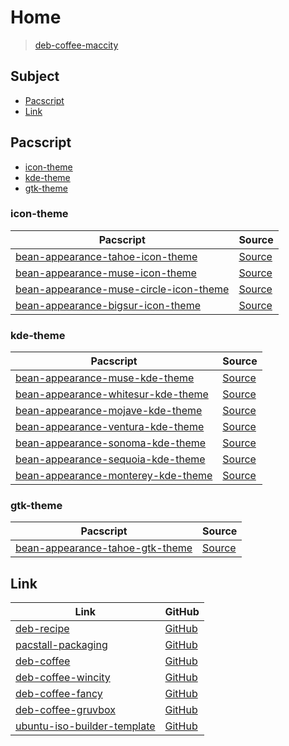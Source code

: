 

# Home

> [deb-coffee-maccity](https://github.com/samwhelp/deb-coffee-maccity)




## Subject

* [Pacscript](#pacscript)
* [Link](#link)




## Pacscript

* [icon-theme](#icon-theme)
* [kde-theme](#kde-theme)
* [gtk-theme](#gtk-theme)




### icon-theme

| Pacscript | Source |
| --------- | ------ |
| [bean-appearance-tahoe-icon-theme](https://github.com/samwhelp/deb-coffee-maccity/blob/main/packages/bean-appearance-tahoe-icon-theme/bean-appearance-tahoe-icon-theme.pacscript) | [Source](https://github.com/vinceliuice/MacTahoe-icon-theme) |
| [bean-appearance-muse-icon-theme](https://github.com/samwhelp/deb-coffee-maccity/blob/main/packages/bean-appearance-muse-icon-theme/bean-appearance-muse-icon-theme.pacscript) | [Source](https://github.com/yeyushengfan258/McMuse-icon-theme) |
| [bean-appearance-muse-circle-icon-theme](https://github.com/samwhelp/deb-coffee-maccity/blob/main/packages/bean-appearance-muse-circle-icon-theme/bean-appearance-muse-circle-icon-theme.pacscript) | [Source](https://github.com/yeyushengfan258/McMuse-circle) |
| [bean-appearance-bigsur-icon-theme](https://github.com/samwhelp/deb-coffee-maccity/blob/main/packages/bean-appearance-bigsur-icon-theme/bean-appearance-bigsur-icon-theme.pacscript) | [Source](https://github.com/yeyushengfan258/BigSur-icon-theme) |


### kde-theme

| Pacscript | Source |
| --------- | ------ |
| [bean-appearance-muse-kde-theme](https://github.com/samwhelp/deb-coffee-maccity/blob/main/packages/bean-appearance-muse-kde-theme/bean-appearance-muse-kde-theme.pacscript) | [Source](https://github.com/yeyushengfan258/Muse-kde) |
| [bean-appearance-whitesur-kde-theme](https://github.com/samwhelp/deb-coffee-maccity/blob/main/packages/bean-appearance-whitesur-kde-theme/bean-appearance-whitesur-kde-theme.pacscript) | [Source](https://github.com/vinceliuice/WhiteSur-kde) |
| [bean-appearance-mojave-kde-theme](https://github.com/samwhelp/deb-coffee-maccity/blob/main/packages/bean-appearance-mojave-kde-theme/bean-appearance-mojave-kde-theme.pacscript) | [Source](https://github.com/vinceliuice/McMojave-kde) |
| [bean-appearance-ventura-kde-theme](https://github.com/samwhelp/deb-coffee-maccity/blob/main/packages/bean-appearance-ventura-kde-theme/bean-appearance-ventura-kde-theme.pacscript) | [Source](https://github.com/vinceliuice/MacVentura-kde) |
| [bean-appearance-sonoma-kde-theme](https://github.com/samwhelp/deb-coffee-maccity/blob/main/packages/bean-appearance-sonoma-kde-theme/bean-appearance-sonoma-kde-theme.pacscript) | [Source](https://github.com/vinceliuice/MacSonoma-kde) |
| [bean-appearance-sequoia-kde-theme](https://github.com/samwhelp/deb-coffee-maccity/blob/main/packages/bean-appearance-sequoia-kde-theme/bean-appearance-sequoia-kde-theme.pacscript) | [Source](https://github.com/vinceliuice/MacSequoia-kde) |
| [bean-appearance-monterey-kde-theme](https://github.com/samwhelp/deb-coffee-maccity/blob/main/packages/bean-appearance-monterey-kde-theme/bean-appearance-monterey-kde-theme.pacscript) | [Source](https://github.com/vinceliuice/Monterey-kde) |


### gtk-theme

| Pacscript | Source |
| --------- | ------ |
| [bean-appearance-tahoe-gtk-theme](https://github.com/samwhelp/deb-coffee-maccity/blob/main/packages/bean-appearance-tahoe-gtk-theme/bean-appearance-tahoe-gtk-theme.pacscript) | [Source](https://github.com/vinceliuice/MacTahoe-gtk-theme) |




## Link

| Link | GitHub |
| ---- | ------ |
| [deb-recipe](https://samwhelp.github.io/deb-recipe/) | [GitHub](https://github.com/samwhelp/deb-recipe) |
| [pacstall-packaging](https://samwhelp.github.io/deb-recipe/) | [GitHub](https://github.com/samwhelp/pacstall-packaging) |
| [deb-coffee](https://samwhelp.github.io/deb-coffee/) | [GitHub](https://github.com/samwhelp/deb-coffee) |
| [deb-coffee-wincity](https://samwhelp.github.io/deb-coffee-wincity/) | [GitHub](https://github.com/samwhelp/deb-coffee-wincity) |
| [deb-coffee-fancy](https://samwhelp.github.io/deb-coffee-fancy/) | [GitHub](https://github.com/samwhelp/deb-coffee-fancy) |
| [deb-coffee-gruvbox](https://samwhelp.github.io/deb-coffee-gruvbox/) | [GitHub](https://github.com/samwhelp/deb-coffee-gruvbox) |
| [ubuntu-iso-builder-template](https://samwhelp.github.io/ubuntu-iso-builder-template/) | [GitHub](https://github.com/samwhelp/ubuntu-iso-builder-template) |
